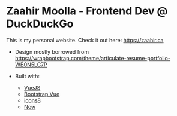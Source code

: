 # Zaahir Moolla - Frontend Dev @ DuckDuckGo

This is my personal website. Check it out here: https://zaahir.ca

- Design mostly borrowed from https://wrapbootstrap.com/theme/articulate-resume-portfolio-WB0N5LC7P

- Built with:
  - [VueJS](https://vuejs.org/)
  - [Bootstrap Vue](https://bootstrap-vue.js.org/)
  - [icons8](https://icons8.com)
  - [Now](https://zeit.co/home)
